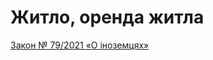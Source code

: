 # Житло, оренда житла

<seealso>
    <category ref="wrs">
        <a href="https://mb.gov.al/wp-content/uploads/2024/10/Ligj-per-te-Huajt-–-nr.-79.2021_English.pdf">Закон № 79/2021 «О іноземцях»</a>
    </category>
</seealso>
